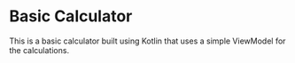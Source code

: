 # Basic Calculator

This is a basic calculator built using Kotlin that uses a simple ViewModel for the calculations.
